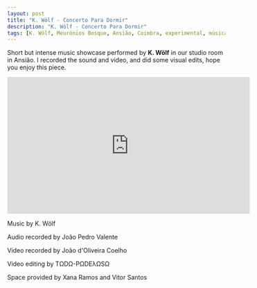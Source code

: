 ```yaml
---
layout: post
title: "K. Wölf - Concerto Para Dormir"
description: "K. Wölf - Concerto Para Dormir"
tags: [K. Wölf, Meurónios Bosque, Ansião, Coimbra, experimental, música portuguesa, ambient, guitar,TΩDΩ-PΩDEλΩSΩ, guitarra elétrica, Gonçalo Parreirão]
---
```


Short but intense music showcase performed by **K. Wölf** in our studio room in Ansião. I recorded the sound and video, and did some visual edits, hope you enjoy this piece.

<iframe width="560" height="315" src="https://www.youtube.com/embed/wm3vfykJNQA" frameborder="0" allowfullscreen></iframe>

Music by K. Wölf

Audio recorded by João Pedro Valente

Video recorded by João d'Oliveira Coelho

Video editing by TΩDΩ-PΩDEλΩSΩ

Space provided by Xana Ramos and Vitor Santos

